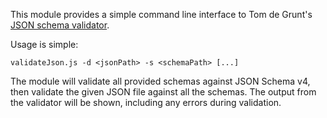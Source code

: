 This module provides a simple command line interface to Tom de Grunt's
[JSON schema validator](https://github.com/tdegrunt/jsonschema).

Usage is simple:

```shell
validateJson.js -d <jsonPath> -s <schemaPath> [...]
```

The module will validate all provided schemas against JSON Schema v4, then validate the given JSON
file against all the schemas. The output from the validator will be shown, including any errors
during validation.

